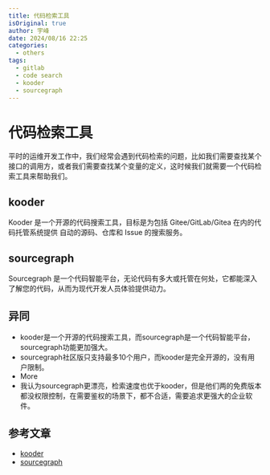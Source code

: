 ```yaml
---
title: 代码检索工具
isOriginal: true
author: 宇峰
date: 2024/08/16 22:25
categories:
  - others
tags:
  - gitlab
  - code search
  - kooder
  - sourcegraph
---
```

# 代码检索工具
平时的运维开发工作中，我们经常会遇到代码检索的问题，比如我们需要查找某个接口的调用方，或者我们需要查找某个变量的定义，这时候我们就需要一个代码检索工具来帮助我们。
## kooder
Kooder 是一个开源的代码搜索工具，目标是为包括 Gitee/GitLab/Gitea 在内的代码托管系统提供 自动的源码、仓库和 Issue 的搜索服务。
## sourcegraph
Sourcegraph 是一个代码智能平台，无论代码有多大或托管在何处，它都能深入了解您的代码，从而为现代开发人员体验提供动力。
## 异同
- kooder是一个开源的代码搜索工具，而sourcegraph是一个代码智能平台，sourcegraph功能更加强大。
- sourcegraph社区版只支持最多10个用户，而kooder是完全开源的，没有用户限制。
- More
- 我认为sourcegraph更漂亮，检索速度也优于kooder，但是他们两的免费版本都没权限控制，在需要鉴权的场景下，都不合适，需要追求更强大的企业软件。
## 参考文章
- [kooder](https://gitee.com/koode/kooder)
- [sourcegraph](https://sourcegraph.com/)